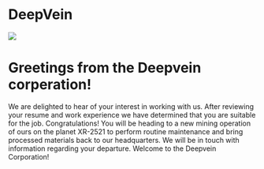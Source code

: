 # DeepVein
![](https://img.shields.io/badge/Python-3.7.0-blue.svg)


# Greetings from the Deepvein corperation! 

We are delighted to hear of your interest in working with us. After reviewing your resume and work experience we have determined that you are suitable for the job. Congratulations! You will be heading to a new mining operation of ours on the planet XR-2521 to perform routine maintenance and bring processed materials back to our headquarters. We will be in touch with information regarding your departure. Welcome to the Deepvein Corporation!  